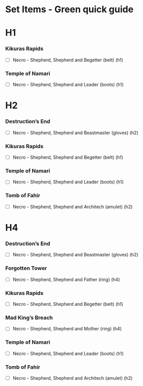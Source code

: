 <!-- ![Set Items](../docs/assets/images/set-items.png) -->

# Set Items - Green quick guide

# H1

### Kikuras Rapids
- [ ] Necro - Shepherd, Shepherd and Begetter (belt) (h1)

### Temple of Namari
- [ ] Necro - Shepherd, Shepherd and Leader (boots) (h1)


# H2

### Destruction’s End
- [ ] Necro - Shepherd, Shepherd and Beastmaster (gloves) (h2)

### Kikuras Rapids
- [ ] Necro - Shepherd, Shepherd and Begetter (belt) (h1)

### Temple of Namari
- [ ] Necro - Shepherd, Shepherd and Leader (boots) (h1)

### Tomb of Fahir
- [ ] Necro - Shepherd, Shepherd and Architech (amulet) (h2)


# H4

### Destruction’s End
- [ ] Necro - Shepherd, Shepherd and Beastmaster (gloves) (h2)

### Forgotten Tower
- [ ] Necro - Shepherd, Shepherd and Father (ring) (h4)

### Kikuras Rapids
- [ ] Necro - Shepherd, Shepherd and Begetter (belt) (h1)

### Mad King’s Breach
- [ ] Necro - Shepherd, Shepherd and Mother (ring) (h4)

### Temple of Namari
- [ ] Necro - Shepherd, Shepherd and Leader (boots) (h1)

### Tomb of Fahir
- [ ] Necro - Shepherd, Shepherd and Architech (amulet) (h2)
